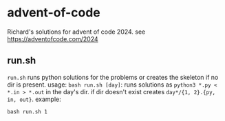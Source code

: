 # advent-of-code

Richard's solutions for advent of code 2024.
see https://adventofcode.com/2024

## run.sh

`run.sh` runs python solutions for the problems or creates the skeleton if no dir is present. 
usage:
`bash run.sh [day]`: runs solutions as `python3 *.py < *.in > *.out` in the day's dir. if dir doesn't exist creates `day*/{1, 2}.{py, in, out}`.
example:
```
bash run.sh 1
```